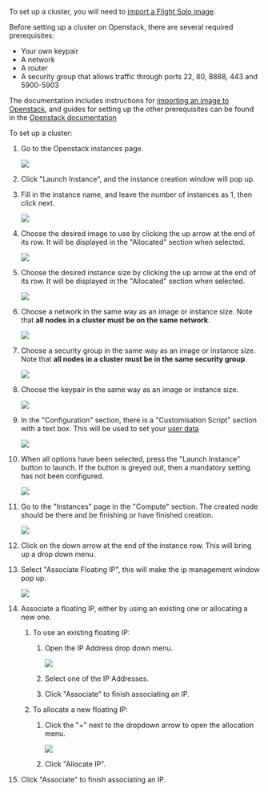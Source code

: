 
To set up a cluster, you will need to [import a Flight Solo image](../get-solo/index.md).

Before setting up a cluster on Openstack, there are several required prerequisites:

- Your own keypair
- A network
- A router
- A security group that allows traffic through ports 22, 80, 8888, 443 and 5900-5903

The documentation includes instructions for [importing an image to Openstack](../get-solo/openstack.md), and guides for setting up the other prerequisites can be found in the [Openstack documentation](https://docs.openstack.org)


To set up a cluster:

1. Go to the Openstack instances page.

    ![](img/openstack_instances.png)

1. Click "Launch Instance", and the instance creation window will pop up.

1. Fill in the instance name, and leave the number of instances as 1, then click next.

    ![](img/openstack_instance_details.png)

1. Choose the desired image to use by clicking the up arrow at the end of its row. It will be displayed in the "Allocated" section when selected.

    ![](img/openstack_instance_source.png)

1. Choose the desired instance size by clicking the up arrow at the end of its row. It will be displayed in the "Allocated" section when selected.

    ![](img/openstack_instance_flavours.png)

1. Choose a network in the same way as an image or instance size. Note that **all nodes in a cluster must be on the same network**.

    ![](img/openstack_instance_network.png)

1. Choose a security group in the same way as an image or instance size. Note that **all nodes in a cluster must be in the same security group**.

    ![](img/openstack_instance_security.png)

1. Choose the keypair in the same way as an image or instance size.

    ![](img/openstack_instance_keypair.png)

1. In the "Configuration" section, there is a "Customisation Script" section with a text box. This will be used to set your [user data](../understand-solo/user-data.md)

    ![](img/openstack_instance_configuration.png)

1. When all options have been selected, press the "Launch Instance" button to launch. If the button is greyed out, then a mandatory setting has not been configured.

    ![](img/openstack_instance_ready.png)

1. Go to the "Instances" page in the "Compute" section. The created node should be there and be finishing or have finished creation.

    ![](img/openstack_associate_ip.png)


1. Click on the down arrow at the end of the instance row. This will bring up a drop down menu.

1. Select "Associate Floating IP", this will make the ip management window pop up.

    ![](img/openstack_manage_ips.png)

1. Associate a floating IP, either by using an existing one or allocating a new one.

    1. To use an existing floating IP:

        1. Open the IP Address drop down menu.

            ![](img/openstack_manage_ips_dropdown.png)

        1. Select one of the IP Addresses.

        1. Click "Associate" to finish associating an IP.

    1. To allocate a new floating IP:

        1. Click the "+" next to the dropdown arrow to open the allocation menu.

            ![](img/openstack_manage_ips_new.png)

        1. Click "Allocate IP".

1. Click "Associate" to finish associating an IP.
